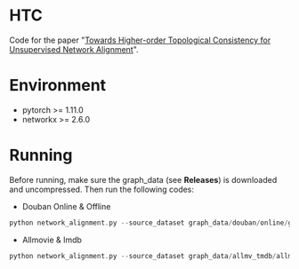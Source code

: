 # HTC
Code for the paper "[Towards Higher-order Topological Consistency for Unsupervised Network Alignment](https://arxiv.org/pdf/2208.12463.pdf)".

# Environment
- pytorch >= 1.11.0
- networkx >= 2.6.0

# Running
Before running, make sure the graph_data (see **Releases**) is downloaded and uncompressed.
Then run the following codes:

- Douban Online & Offline

```php
python network_alignment.py --source_dataset graph_data/douban/online/graphsage --target_dataset graph_data/douban/offline/graphsage --groundtruth graph_data/douban/dictionaries/groundtruth HTC --k 20 --p 0.5 --ulr 0.01 --alpha 1.1
```
- Allmovie & Imdb

```php
python network_alignment.py --source_dataset graph_data/allmv_tmdb/allmv/graphsage --target_dataset graph_data/allmv_tmdb/tmdb/graphsage --groundtruth graph_data/allmv_tmdb/dictionaries/groundtruth HTC --gm
```

